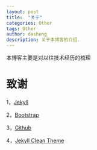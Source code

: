 ```yaml
---
layout: post
title:  "关于"
categories: Other
tags: Other
author: dasheng
description: 关于本博客的介绍.
---
```


本博客主要是对以往技术经历的梳理

致谢
======

1，[Jekyll][jekyll-url]

2，[Bootstrap][bootstrap-url]

3，[Github][github-url]

4，[Jekyll Clean Theme][Jekyll-Clean-Theme-url]

[jekyll-url]: http://jekyllrb.com/
[bootstrap-url]: http://getbootstrap.com/
[github-url]: https://github.com/
[Jekyll-Clean-Theme-url]: https://github.com/scotte/jekyll-clean
[xixia-url]: http://xixia.info/